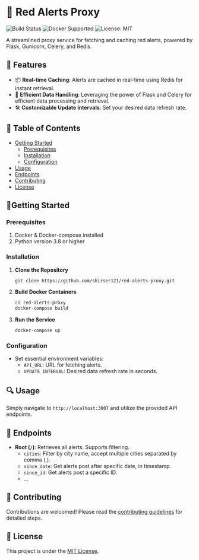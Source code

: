 # 🚨 Red Alerts Proxy 

![Build Status](https://img.shields.io/badge/build-passing-brightgreen)
![Docker Supported](https://img.shields.io/badge/docker-supported-299ce8)
![License: MIT](https://img.shields.io/badge/license-MIT-blue)

A streamlined proxy service for fetching and caching red alerts, powered by Flask, Gunicorn, Celery, and Redis.

## 🚀 Features

- 📦 **Real-time Caching**: Alerts are cached in real-time using Redis for instant retrieval.
- 🔧 **Efficient Data Handling**: Leveraging the power of Flask and Celery for efficient data processing and retrieval.
- 🛠️ **Customizable Update Intervals**: Set your desired data refresh rate.
  
## 📖 Table of Contents

- [Getting Started](#-getting-started)
  - [Prerequisites](#prerequisites)
  - [Installation](#installation)
  - [Configuration](#configuration)
- [Usage](#-usage)
- [Endpoints](#-endpoints)
- [Contributing](#-contributing)
- [License](#-license)

## 🏁Getting Started

### Prerequisites

1. Docker & Docker-compose installed
2. Python version 3.8 or higher

### Installation

1. **Clone the Repository**
    ```bash
    git clone https://github.com/shirser121/red-alerts-proxy.git
    ```

2. **Build Docker Containers**
    ```bash
    cd red-alerts-proxy
    docker-compose build
    ```

3. **Run the Service**
    ```bash
    docker-compose up
    ```

### Configuration

- Set essential environment variables:
  - `API_URL`: URL for fetching alerts.
  - `UPDATE_INTERVAL`: Desired data refresh rate in seconds.

## 🔍 Usage

Simply navigate to `http://localhost:3007` and utilize the provided API endpoints.

## 🚀 Endpoints

- **Root (`/`)**: Retrieves all alerts. Supports filtering.
  - `cities`: Filter by city name, accept multiple cities separated by comma (,).
  - `since_date`: Get alerts post after specific date, in timestamp.
  - `since_id`: Get alerts post a specific ID.
  - ...

## 🤝 Contributing

Contributions are welcomed! Please read the [contributing guidelines](./CONTRIBUTING.md) for detailed steps.

## 📜 License

This project is under the [MIT License](./LICENSE.md).
